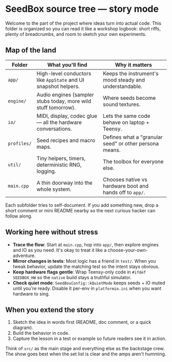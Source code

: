 # SeedBox source tree — story mode

Welcome to the part of the project where ideas turn into actual code. This
folder is organized so you can read it like a workshop logbook: short riffs,
plenty of breadcrumbs, and room to sketch your own experiments.

## Map of the land

| Folder | What you'll find | Why it matters |
| --- | --- | --- |
| `app/` | High-level conductors like `AppState` and UI snapshot helpers. | Keeps the instrument's mood steady and understandable. |
| `engine/` | Audio engines (sampler stubs today, more wild stuff tomorrow). | Where seeds become sound textures. |
| `io/` | MIDI, display, codec glue — all the hardware conversations. | Lets the same code behave on laptop + Teensy. |
| `profiles/` | Seed recipes and macro maps. | Defines what a "granular seed" or other persona means. |
| `util/` | Tiny helpers, timers, deterministic RNG, logging. | The toolbox for everyone else. |
| `main.cpp` | A thin doorway into the whole system. | Chooses native vs hardware boot and hands off to `app/`. |

Each subfolder tries to self-document. If you add something new, drop a short
comment or mini README nearby so the next curious hacker can follow along.

## Working here without stress

- **Trace the flow**: Start at `main.cpp`, hop into `app/`, then explore engines
  and IO as you need. It's okay to treat it like a choose-your-own-adventure.
- **Mirror changes in tests**: Most logic has a friend in `test/`. When you tweak
  behavior, update the matching test so the intent stays obvious.
- **Keep hardware flags gentle**: Wrap Teensy-only code in `#ifdef SEEDBOX_HW`
  so the `native` build stays a truthful simulator.
- **Check quiet mode**: `SeedBoxConfig::kQuietMode` keeps seeds + IO muted until
  you're ready. Disable it per-env in `platformio.ini` when you want hardware to
  sing.

## When you extend the story

1. Sketch the idea in words first (README, doc comment, or a quick diagram).
2. Build the behavior in code.
3. Capture the lesson in a test or example so future readers see it in action.

Think of `src/` as the main stage and everything else as the backstage crew. The
show goes best when the set list is clear and the amps aren't humming.
